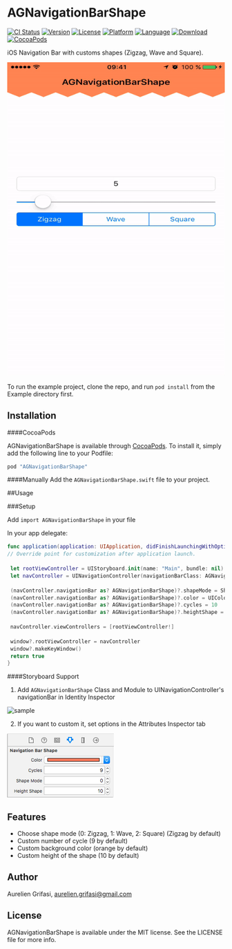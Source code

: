 # AGNavigationBarShape

[![CI Status](http://img.shields.io/travis/grifas/AGNavigationBarShape.svg?style=flat)](https://travis-ci.org/grifas/AGNavigationBarShape)
[![Version](https://img.shields.io/cocoapods/v/AGNavigationBarShape.svg?style=flat)](http://cocoapods.org/pods/AGNavigationBarShape)
[![License](https://img.shields.io/cocoapods/l/AGNavigationBarShape.svg?style=flat)](http://cocoapods.org/pods/AGNavigationBarShape)
[![Platform](https://img.shields.io/cocoapods/p/AGNavigationBarShape.svg?style=flat)](http://cocoapods.org/pods/AGNavigationBarShape)
[![Language](http://img.shields.io/badge/language-swift-brightgreen.svg?style=flat)](https://developer.apple.com/swift)
[![Download](http://img.shields.io/cocoapods/at/AGNavigationBarShape.svg?style=flat)]()
[![CocoaPods](https://img.shields.io/cocoapods/dt/AGNavigationBarShape.svg?style=flat)]()

iOS Navigation Bar with customs shapes (Zigzag, Wave and Square).

![sample](Screenshots/screenshot.gif)

To run the example project, clone the repo, and run `pod install` from the Example directory first.

## Installation

####CocoaPods

AGNavigationBarShape is available through [CocoaPods](http://cocoapods.org). To install
it, simply add the following line to your Podfile:

```ruby
pod "AGNavigationBarShape"
```

####Manually
Add the `AGNavigationBarShape.swift` file to your project. 

##Usage

###Setup

Add `import AGNavigationBarShape` in your file

In your app delegate:

```swift
func application(application: UIApplication, didFinishLaunchingWithOptions launchOptions: [NSObject: AnyObject]?) -> Bool {
// Override point for customization after application launch.

 let rootViewController = UIStoryboard.init(name: "Main", bundle: nil).instantiateInitialViewController()
 let navController = UINavigationController(navigationBarClass: AGNavigationBarShape.self, toolbarClass: nil)
 
 (navController.navigationBar as? AGNavigationBarShape)?.shapeMode = ShapeMode.wave.rawValue
 (navController.navigationBar as? AGNavigationBarShape)?.color = UIColor.purple
 (navController.navigationBar as? AGNavigationBarShape)?.cycles = 10
 (navController.navigationBar as? AGNavigationBarShape)?.heightShape = 15
 
 navController.viewControllers = [rootViewController!]
 
 window?.rootViewController = navController
 window?.makeKeyWindow()
 return true
}
```

####Storyboard Support

1. Add `AGNavigationBarShape` Class and Module to UINavigationController's navigationBar in Identity Inspector

![sample](Screenshots/screenshot1.png)

2. If you want to custom it, set options in the Attributes Inspector tab

![sample](Screenshots/screenshot2.png)

## Features
-  Choose shape mode (0: Zigzag, 1: Wave, 2: Square) (Zigzag by default)
-  Custom number of cycle (9 by default)
-  Custom background color (orange by default) 
-  Custom height of the shape (10 by default) 

## Author

Aurelien Grifasi, aurelien.grifasi@gmail.com

## License

AGNavigationBarShape is available under the MIT license. See the LICENSE file for more info.
